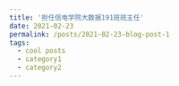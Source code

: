 ```yaml
---
title: '担任信电学院大数据191班班主任'
date: 2021-02-23
permalink: /posts/2021-02-23-blog-post-1
tags:
  - cool posts
  - category1
  - category2
---
```


